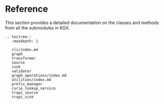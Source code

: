 # Reference

This section provides a detailed documentation on the classes and methods
from all the submodules in KGX.

```eval_rst
.. toctree::
   :maxdepth: 1

   cli/index.md
   graph
   transformer
   source
   sink
   validator
   graph_operations/index.md
   utilities/index.md
   prefix_manager
   curie_lookup_service
   trapi_source
   trapi_sink
```